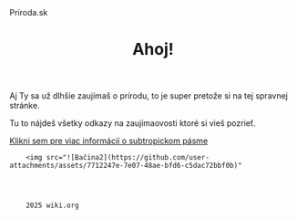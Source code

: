 <!DOCTYPE html>
<html lang="sk">
<head>
    <meta charset="UTF-8">
    <meta name="viewport" content="width=device-width, initial-scale=1.0">
    Príroda.sk 
</head>
<body>
    <header>
        <h1> Ahoj!</h1>
    </header>
    <main>
        <p> Aj Ty sa už dlhšie zaujímaš o prírodu, to je super pretože si na tej spravnej stránke.</p>
        <p> Tu to nájdeš všetky odkazy na zaujímaovosti ktoré si vieš pozrieť.</p>
        <a href="https://www.google.com/url?sa=t&source=web&rct=j&opi=89978449&url=https://sk.wikipedia.org/wiki/Subtropick%25C3%25A9_p%25C3%25A1smo&ved=2ahUKEwiA--yeqdCOAxV8RvEDHd76AXcQFnoECB4QAQ&usg=AOvVaw2MyMDhPR6yq1oNx5IPjJWd" target="_red">Klikni sem pre viac informácií o subtropickom pásme </a>
        
        <img src="![Bačina2](https://github.com/user-attachments/assets/7712247e-7e07-48ae-bfd6-c5dac72bbf0b)" 



    
        2025 wiki.org

</body>
</html>
